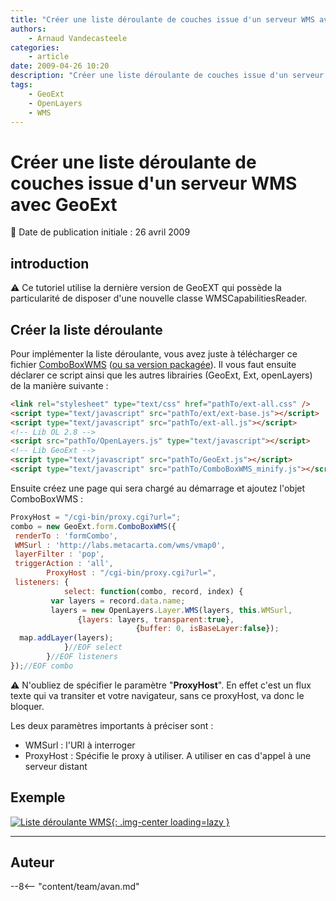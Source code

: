 ```yaml
---
title: "Créer une liste déroulante de couches issue d'un serveur WMS avec GeoExt"
authors:
    - Arnaud Vandecasteele
categories:
    - article
date: 2009-04-26 10:20
description: "Créer une liste déroulante de couches issue d'un serveur WMS avec GeoExt"
tags:
    - GeoExt
    - OpenLayers
    - WMS
---
```


# Créer une liste déroulante de couches issue d'un serveur WMS avec GeoExt

:calendar: Date de publication initiale : 26 avril 2009

## introduction

:warning: Ce tutoriel utilise la dernière version de GeoEXT qui possède la particularité de disposer d'une nouvelle classe WMSCapabilitiesReader.

## Créer la liste déroulante

Pour implémenter la liste déroulante, vous avez juste à télécharger ce fichier [ComboBoxWMS](http://ks356007.kimsufi.com/arno/lib/js/geoext/geoext/lib/GeoExt/form/ComboBoxWMS.js) ([ou sa version packagée](http://ks356007.kimsufi.com/arno/lib/js/geoext/geoext/lib/GeoExt/form/ComboBoxWMS_minify.js)). Il vous faut ensuite déclarer ce script ainsi que les autres librairies (GeoExt, Ext, openLayers) de la manière suivante :

```html
<link rel="stylesheet" type="text/css" href="pathTo/ext-all.css" />
<script type="text/javascript" src="pathTo/ext/ext-base.js"></script>
<script type="text/javascript" src="pathTo/ext-all.js"></script>
<!-- Lib OL 2.8 -->
<script src="pathTo/OpenLayers.js" type="text/javascript"></script>
<!-- Lib GeoExt -->
<script type="text/javascript" src="pathTo/GeoExt.js"></script>
<script type="text/javascript" src="pathTo/ComboBoxWMS_minify.js"></script>
```

Ensuite créez une page qui sera chargé au démarrage et ajoutez l'objet ComboBoxWMS :

```javascript
ProxyHost = "/cgi-bin/proxy.cgi?url=";
combo = new GeoExt.form.ComboBoxWMS({
 renderTo : 'formCombo',
 WMSurl : 'http://labs.metacarta.com/wms/vmap0',
 layerFilter : 'pop',
 triggerAction : 'all',
        ProxyHost : "/cgi-bin/proxy.cgi?url=",
 listeners: {
            select: function(combo, record, index) {  
         var layers = record.data.name;
         layers = new OpenLayers.Layer.WMS(layers, this.WMSurl,
               {layers: layers, transparent:true},
                            {buffer: 0, isBaseLayer:false});
  map.addLayer(layers);
            }//EOF select
        }//EOF listeners
});//EOF combo
```

:warning: N'oubliez de spécifier le paramètre "**ProxyHost**". En effet c'est un flux texte qui va transiter et votre navigateur, sans ce proxyHost, va donc le bloquer.

Les deux paramètres importants à préciser sont :

* WMSurl : l'URl à interroger
* ProxyHost : Spécifie le proxy à utiliser. A utiliser en cas d'appel à une serveur distant

## Exemple

[![Liste déroulante WMS](https://cdn.geotribu.fr/img/articles-blog-rdp/articles/2009/comboBow_WMS.png "Liste déroulante WMS"){: .img-center loading=lazy }](http://geotribu.net/applications/tutoriaux/GeoExt/Combobox/geoExt_ComboBox.html)

----

## Auteur

--8<-- "content/team/avan.md"
